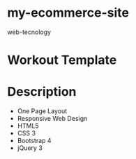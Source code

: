 # my-ecommerce-site
web-tecnology

# Workout Template
# Description
- One Page Layout
- Responsive Web Design
- HTML5
- CSS 3
- Bootstrap 4
- jQuery 3


